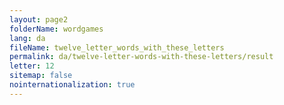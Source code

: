 ```yaml
---
layout: page2
folderName: wordgames
lang: da
fileName: twelve_letter_words_with_these_letters
permalink: da/twelve-letter-words-with-these-letters/result
letter: 12
sitemap: false
nointernationalization: true   
---
```

